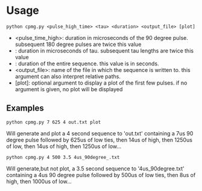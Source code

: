 # Usage 

```
python cpmg.py <pulse_high_time> <tau> <duration> <output_file> [plot]
```

+ <pulse_time_high>: duration in microseconds of the 90 degree pulse. subsequent 180 degree pulses are twice this value
+ <tau>: duration in microseconds of tau. subsequent tau lengths are twice this value
+ <duration>: duration of the entire sequence. this value is in seconds.
+ <output_file>: name of the file in which the sequence is written to. this argument can also interpret relative paths.
+ [plot]: optional argument to display a plot of the first few pulses. if no argument is given, no plot will be displayed

## Examples

```
python cpmg.py 7 625 4 out.txt plot
```
Will generate and plot a 4 second sequence to 'out.txt' containing a 7us 90 degree pulse followed by 625us of low ties, then 14us of high, then 1250us of low, then 14us of high, then 1250us of low...

```
python cpmg.py 4 500 3.5 4us_90degree_.txt
```
Will generate,but not plot, a 3.5 second sequence to '4us_90degree.txt' containing a 4us 90 degree pulse followed by 500us of low ties, then 8us of high, then 1000us of low...
